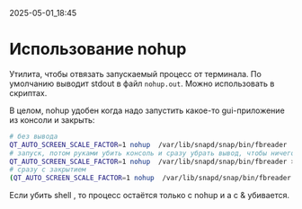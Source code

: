 2025-05-01_18:45
# Использование nohup
Утилита, чтобы отвязать запускаемый процесс от терминала.
По умолчанию выводит stdout в файл `nohup.out`. Можно использовать в скриптах.

В целом, nohup удобен когда надо запустить какое-то gui-приложение из консоли и закрыть:
```sh
# без вывода
QT_AUTO_SCREEN_SCALE_FACTOR=1 nohup  /var/lib/snapd/snap/bin/fbreader
# запуск, потом руками убить консоль и сразу убрать вывод, чтобы ничего лишнего не создавалось
QT_AUTO_SCREEN_SCALE_FACTOR=1 nohup  /var/lib/snapd/snap/bin/fbreader >/dev/null
# сразу с закрытием
(QT_AUTO_SCREEN_SCALE_FACTOR=1 nohup  /var/lib/snapd/snap/bin/fbreader >/dev/null & ) ; exit
```
Если убить shell , то процесс остаётся только с  nohup и а с & убивается.

<!-- :public: -->
